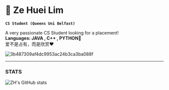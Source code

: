 # 🐲 Ze Huei Lim
**`CS Student (Queens Uni Belfast)`**

A very passionate CS Student looking for a placement!<br />
**Languages: JAVA , C++ , PYTHON🐍**
<br />
爱不是占有，而是欣赏❤️


![3b487309af4dc9953ac24b3ca3ba088f](https://github.com/ZH-MIUMIU/ZH-MIUMIU/assets/169184850/4ca25d97-9e8e-4c7b-9c45-ba482a385492)

---
### STATS
![ZH's GitHub stats](https://github-readme-stats.vercel.app/api?username=zh-miumiu&show_icons=true&theme=dark)
